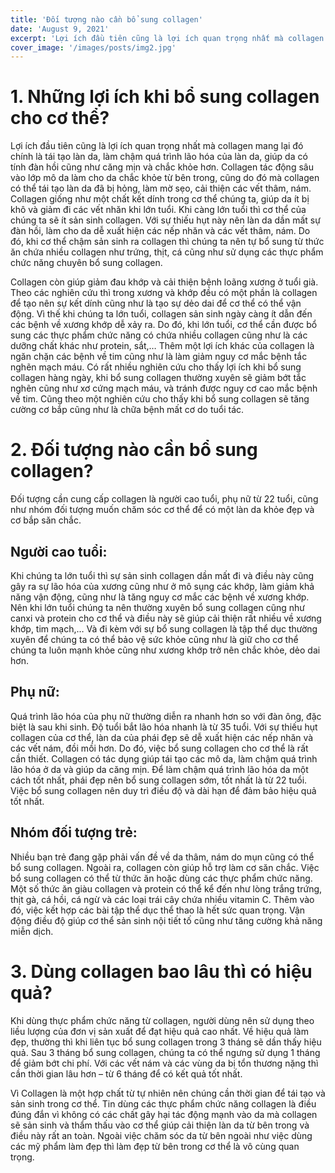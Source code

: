 ```yaml
---
title: 'Đối tượng nào cần bổ sung collagen'
date: 'August 9, 2021'
excerpt: 'Lợi ích đầu tiên cũng là lợi ích quan trọng nhất mà collagen mang lại đó chính là tái tạo làn da'
cover_image: '/images/posts/img2.jpg'
---
```


# 1. Những lợi ích khi bổ sung collagen cho cơ thể?

Lợi ích đầu tiên cũng là lợi ích quan trọng nhất mà collagen mang lại đó chính là tái tạo làn da, làm chậm quá trình lão hóa của làn da, giúp da có tính đàn hồi cũng như căng mịn và chắc khỏe hơn. Collagen tác động sâu vào lớp mô da làm cho da chắc khỏe từ bên trong, cũng do đó mà collagen có thể tái tạo làn da đã bị hỏng, làm mờ sẹo, cải thiện các vết thâm, nám. Collagen giống như một chất kết dính trong cơ thể chúng ta,  giúp da ít bị khô và giảm đi các vết nhăn khi lớn tuổi. Khi càng lớn tuổi thì cơ thể của chúng ta sẽ ít sản sinh collagen. Với sự thiếu hụt này nên làn da dần mất sự đàn hồi, làm cho da dễ xuất hiện các nếp nhăn và các vết thâm, nám. Do đó, khi cơ thể chậm sản sinh ra collagen thì chúng ta nên tự bổ sung từ thức ăn chứa nhiều collagen như trứng, thịt, cá cũng như sử dụng các thực phẩm chức năng chuyên bổ sung collagen.

Collagen còn giúp giảm đau khớp và cải thiện bệnh loãng xương ở tuổi già. Theo các nghiên cứu thì trong xương và khớp đều có một phần là collagen để tạo nên sự kết dính cũng như là tạo sự dẻo dai để cơ thể có thể vận động. Vì thế khi chúng ta lớn tuổi, collagen sản sinh ngày càng ít dẫn đến các bệnh về xương khớp dễ xảy ra. Do đó, khi lớn tuổi, cơ thể cần được bổ sung các thực phẩm chức năng có chứa nhiều collagen cũng như là các dưỡng chất khác như protein, sắt,…
Thêm một lợi ích khác của collagen là ngăn chặn các bệnh về tim cũng như là làm giảm nguy cơ mắc bệnh tắc nghẽn mạch máu. Có rất nhiều nghiên cứu cho thấy lợi ích khi bổ sung collagen hàng ngày, khi bổ sung collagen thường xuyên sẽ giảm bớt tắc nghẽn cũng như xơ cứng mạch máu, và tránh được nguy cơ cao mắc bệnh về tim. Cũng theo một nghiên cứu cho thấy khi bổ sung collagen sẽ tăng cường cơ bắp cũng như là chữa bệnh mất cơ do tuổi tác.

# 2. Đối tượng nào cần bổ sung collagen?

Đối tượng cần cung cấp collagen là người cao tuổi, phụ nữ từ 22 tuổi, cũng như nhóm đối tượng muốn chăm sóc cơ thể để có một làn da khỏe đẹp và cơ bắp săn chắc. 

## Người cao tuổi:

Khi chúng ta lớn tuổi thì sự sản sinh collagen dần mất đi và điều này cũng gây ra sự lão hóa của xương cũng như ở mô sụng các khớp, làm giảm khả năng vận động, cũng như là tăng nguy cơ mắc các bệnh về xương khớp. Nên khi lớn tuổi chúng ta nên thường xuyên bổ sung collagen cũng như canxi và protein cho cơ thể và điều này sẽ giúp cải thiện rất nhiều về xương khớp, tim mạch,… Và đi kèm với sự bổ sung collagen là tập thể dục thường xuyên để chúng ta có thể bảo vệ sức khỏe cũng như là giữ cho cơ thể chúng ta luôn mạnh khỏe cũng như xương khớp trở nên chắc khỏe, dẻo dai hơn.

## Phụ nữ:

Quá trình lão hóa của phụ nữ thường diễn ra nhanh hơn so với đàn ông, đặc biệt là sau khi sinh. Độ tuổi bắt lão hóa nhanh là từ 35 tuổi. Với sự thiếu hụt collagen của cơ thể, làn da của phái đẹp sẽ dễ xuất hiện các nếp nhăn và các vết nám, đồi mồi hơn. Do đó, việc bổ sung collagen cho cơ thể là rất cần thiết. Collagen có tác dụng giúp tái tạo các mô da, làm chậm quá trình lão hóa ở da và giúp da căng mịn. Để làm chậm quá trình lão hóa da một cách tốt nhất, phái đẹp nên bổ sung collagen sớm, tốt nhất là từ 22 tuổi. Việc bổ sung collagen nên duy trì điều độ và dài hạn để đảm bảo hiệu quả tốt nhất.

## Nhóm đối tượng trẻ:

Nhiều bạn trẻ đang gặp phải vấn đề về da thâm, nám do mụn cũng có thể bổ sung collagen. Ngoài ra, collagen còn giúp hỗ trợ làm cơ săn chắc. Việc bổ sung collagen có thể từ thức ăn hoặc dùng các thực phẩm chức năng. Một số thức ăn giàu collagen và protein có thể kể đến như lòng trắng trứng, thịt gà, cá hồi, cá ngừ và các loại trái cây chứa nhiều vitamin C. Thêm vào đó, việc kết hợp các bài tập thể dục thể thao là hết sức quan trọng. Vận động điều độ giúp cơ thể sản sinh nội tiết tố cũng như tăng cường khả năng miễn dịch.

# 3. Dùng collagen bao lâu thì có hiệu quả?

Khi dùng thực phẩm chức năng từ collagen, người dùng nên sử dụng theo liều lượng của đơn vị sản xuất để đạt hiệu quả cao nhất. Về hiệu quả làm đẹp, thường thì khi liên tục bổ sung collagen trong 3 tháng sẽ dần thấy hiệu quả. Sau 3 tháng bổ sung collagen, chúng ta có thể ngưng sử dụng 1 tháng để giảm bớt chi phí. Với các vết nám và các vùng da bị tổn thương nặng thì cần thời gian lâu hơn – từ 6 tháng để có kết quả tốt nhất.

Vì Collagen là một hợp chất từ tự nhiên nên chúng cần thời gian để tái tạo và sản sinh trong cơ thể. Tin dùng các thực phẩm chức năng collagen là điều đúng đắn vì không có các chất gây hại tác động mạnh vào da mà collagen sẽ sản sinh và thẩm thấu vào cơ thể giúp cải thiện làn da từ bên trong và điều này rất an toàn. Ngoài việc chăm sóc da từ bên ngoài như việc dùng các mỹ phẩm làm đẹp thì làm đẹp từ bên trong cơ thể là vô cùng quan trọng.
